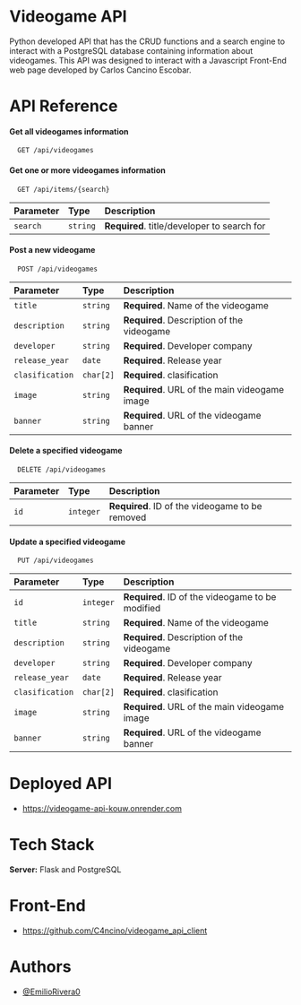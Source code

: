 
# Videogame API

Python developed API that has the CRUD functions and a search engine to interact with a PostgreSQL database containing information about videogames. This API was designed to interact with a Javascript Front-End web page developed by Carlos Cancino Escobar.

# API Reference

#### Get all videogames information

```http
  GET /api/videogames
```

#### Get one or more videogames information

```http
  GET /api/items/{search}
```

| Parameter | Type     | Description                                 |
| :-------- | :------- | :------------------------------------------ |
| `search`  | `string` | **Required**. title/developer to search for |

#### Post a new videogame

```http
  POST /api/videogames
```

| Parameter | Type     | Description                |
| :-------- | :------- | :------------------------- |
| `title` | `string` | **Required**. Name of the videogame |
| `description` | `string` | **Required**. Description of the videogame |
| `developer` | `string` | **Required**. Developer company |
| `release_year` | `date` | **Required**. Release year |
| `clasification` | `char[2]` | **Required**. clasification |
| `image` | `string` | **Required**. URL of the main videogame image |
| `banner` | `string` | **Required**. URL of the videogame banner |

#### Delete a specified videogame

```http
  DELETE /api/videogames
```

| Parameter | Type     | Description                |
| :-------- | :------- | :------------------------- |
| `id` | `integer` | **Required**. ID of the videogame to be removed |

#### Update a specified videogame

```http
  PUT /api/videogames
```

| Parameter | Type     | Description                |
  | :-------- | :------- | :------------------------- |
  | `id` | `integer` | **Required**. ID of the videogame to be modified |
  | `title` | `string` | **Required**. Name of the videogame |
  | `description` | `string` | **Required**. Description of the videogame |
  | `developer` | `string` | **Required**. Developer company |
  | `release_year` | `date` | **Required**. Release year |
  | `clasification` | `char[2]` | **Required**. clasification |
  | `image` | `string` | **Required**. URL of the main videogame image |
  | `banner` | `string` | **Required**. URL of the videogame banner |

# Deployed API

- https://videogame-api-kouw.onrender.com

# Tech Stack

**Server:** Flask and PostgreSQL

# Front-End

- https://github.com/C4ncino/videogame_api_client

# Authors

- [@EmilioRivera0](https://github.com/EmilioRivera0)
